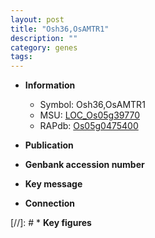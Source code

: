 ```yaml
---
layout: post
title: "Osh36,OsAMTR1"
description: ""
category: genes
tags: 
---
```


* **Information**  
    + Symbol: Osh36,OsAMTR1  
    + MSU: [LOC_Os05g39770](http://rice.uga.edu/cgi-bin/ORF_infopage.cgi?orf=LOC_Os05g39770)  
    + RAPdb: [Os05g0475400](http://rapdb.dna.affrc.go.jp/viewer/gbrowse_details/irgsp1?name=Os05g0475400)  

* **Publication**  

* **Genbank accession number**  

* **Key message**  

* **Connection**  

[//]: # * **Key figures**  


